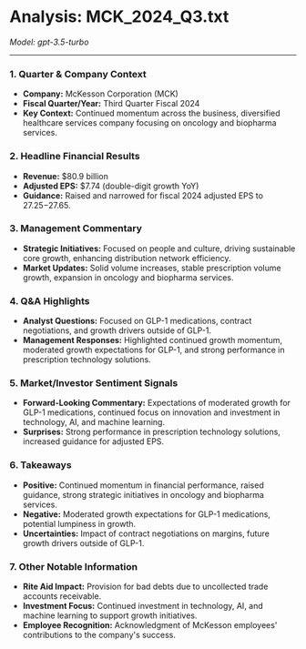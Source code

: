 # Analysis: MCK_2024_Q3.txt

*Model: gpt-3.5-turbo*

---

### 1. Quarter & Company Context
- **Company:** McKesson Corporation (MCK)
- **Fiscal Quarter/Year:** Third Quarter Fiscal 2024
- **Key Context:** Continued momentum across the business, diversified healthcare services company focusing on oncology and biopharma services.

### 2. Headline Financial Results
- **Revenue:** $80.9 billion
- **Adjusted EPS:** $7.74 (double-digit growth YoY)
- **Guidance:** Raised and narrowed for fiscal 2024 adjusted EPS to $27.25-$27.65.

### 3. Management Commentary
- **Strategic Initiatives:** Focused on people and culture, driving sustainable core growth, enhancing distribution network efficiency.
- **Market Updates:** Solid volume increases, stable prescription volume growth, expansion in oncology and biopharma services.

### 4. Q&A Highlights
- **Analyst Questions:** Focused on GLP-1 medications, contract negotiations, and growth drivers outside of GLP-1.
- **Management Responses:** Highlighted continued growth momentum, moderated growth expectations for GLP-1, and strong performance in prescription technology solutions.

### 5. Market/Investor Sentiment Signals
- **Forward-Looking Commentary:** Expectations of moderated growth for GLP-1 medications, continued focus on innovation and investment in technology, AI, and machine learning.
- **Surprises:** Strong performance in prescription technology solutions, increased guidance for adjusted EPS.

### 6. Takeaways
- **Positive:** Continued momentum in financial performance, raised guidance, strong strategic initiatives in oncology and biopharma services.
- **Negative:** Moderated growth expectations for GLP-1 medications, potential lumpiness in growth.
- **Uncertainties:** Impact of contract negotiations on margins, future growth drivers outside of GLP-1.

### 7. Other Notable Information
- **Rite Aid Impact:** Provision for bad debts due to uncollected trade accounts receivable.
- **Investment Focus:** Continued investment in technology, AI, and machine learning to support growth initiatives.
- **Employee Recognition:** Acknowledgment of McKesson employees' contributions to the company's success.